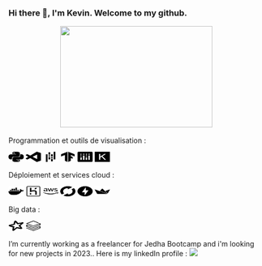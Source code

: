 ### Hi there 👋, I'm Kevin. Welcome to my github.

<div id="header" align="center">
  <img src="https://media.giphy.com/media/HscDLzkO8EOTmgkhQP/giphy.gif" width="300" height="200"/>
</div>

Programmation et
outils de visualisation :

<img src='src/python.svg' width="30" height="20"> <img src='src/visualstudiocode.svg' width="30" height="20"> <img src='src/pandas.svg' width="30" height="20"> <img src='src/tensorflow.svg' width="30" height="20"> <img src='src/plotly.svg' width="30" height="20"> <img src='src/keras.svg' width="30" height="20">
 
Déploiement et services cloud :

<img src='src/docker.svg' width="30" height="20"> <img src='src/heroku.svg' width="30" height="20"> <img src='src/aws.svg' width="30" height="20"> <img src='src/mlflow.svg' width="30" height="20"> <img src='src/fastapi.svg' width="30" height="20"> <img src='src/streamlit.svg' width="30" height="20">

Big data : 

<img src='src/apachespark.svg' width="30" height="20"> <img src='src/databricks.svg' width="30" height="20"> 


I’m currently working as a freelancer for Jedha Bootcamp and i'm looking for new projects in 2023..
Here is my linkedIn profile : <img src="{https://img.shields.io/badge/LinkedIn-0077B5?style=for-the-badge&logo=linkedin&logoColor=white}"/>
